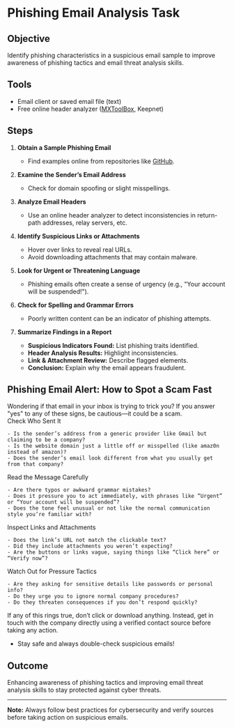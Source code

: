 # Phishing Email Analysis Task

## Objective  
Identify phishing characteristics in a suspicious email sample to improve awareness of phishing tactics and email threat analysis skills.

## Tools  
- Email client or saved email file (text)  
- Free online header analyzer ([MXToolBox](https://mxtoolbox.com/EmailHeaders.aspx), Keepnet)

## Steps  
1. **Obtain a Sample Phishing Email**  
   - Find examples online from repositories like [GitHub](https://github.com/rf-peixoto/phishing_pot).  

2. **Examine the Sender’s Email Address**  
   - Check for domain spoofing or slight misspellings.  

3. **Analyze Email Headers**  
   - Use an online header analyzer to detect inconsistencies in return-path addresses, relay servers, etc.  

4. **Identify Suspicious Links or Attachments**  
   - Hover over links to reveal real URLs.  
   - Avoid downloading attachments that may contain malware.  

5. **Look for Urgent or Threatening Language**  
   - Phishing emails often create a sense of urgency (e.g., "Your account will be suspended!").  

6. **Check for Spelling and Grammar Errors**  
   - Poorly written content can be an indicator of phishing attempts.  

7. **Summarize Findings in a Report**  
   - **Suspicious Indicators Found:** List phishing traits identified.  
   - **Header Analysis Results:** Highlight inconsistencies.  
   - **Link & Attachment Review:** Describe flagged elements.  
   - **Conclusion:** Explain why the email appears fraudulent.
  
## Phishing Email Alert: How to Spot a Scam Fast    

Wondering if that email in your inbox is trying to trick you? If you answer "yes" to any of these signs, be cautious—it could be a scam.    
Check Who Sent It

    - Is the sender’s address from a generic provider like Gmail but claiming to be a company?
    - Is the website domain just a little off or misspelled (like amaz0n instead of amazon)?
    - Does the sender’s email look different from what you usually get from that company?    

Read the Message Carefully

    - Are there typos or awkward grammar mistakes?
    - Does it pressure you to act immediately, with phrases like “Urgent” or “Your account will be suspended”?
    - Does the tone feel unusual or not like the normal communication style you’re familiar with?    

Inspect Links and Attachments

    - Does the link’s URL not match the clickable text?
    - Did they include attachments you weren’t expecting?
    - Are the buttons or links vague, saying things like “Click here” or “Verify now”?    

Watch Out for Pressure Tactics

    - Are they asking for sensitive details like passwords or personal info?
    - Do they urge you to ignore normal company procedures?
    - Do they threaten consequences if you don’t respond quickly?    

If any of this rings true, don’t click or download anything. Instead, get in touch with the company directly using a verified contact source before taking any action.    
- Stay safe and always double-check suspicious emails!    

## Outcome  
Enhancing awareness of phishing tactics and improving email threat analysis skills to stay protected against cyber threats.  

---
**Note:** Always follow best practices for cybersecurity and verify sources before taking action on suspicious emails.
